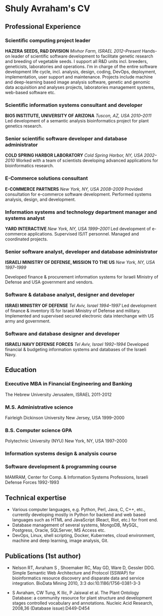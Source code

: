 # Shuly Avraham's CV

## Professional Experience

### Scientific computing project leader
**HAZERA SEEDS, R&D DIVISION** 	*Mivhor Farm, ISRAEL 	2012–Present*
Hands-on leader of scientific software development to facilitate genetic research and breeding of vegetable seeds. I support all R&D units incl. breeders, geneticists, laboratories and operations. I’m in charge of the entire software development life cycle, incl. analysis, design, coding, DevOps, deployment, implementation, user support and maintenance. Projects include machine and deep-learning based image analysis software, genetic and genomic data acquisition and analyses projects, laboratories management systems, web-based software etc.

### Scientific information systems consultant and developer
**BIO5 INSTITUTE, UNIVERSITY OF ARIZONA** 	 *Tuscon, AZ, USA 	2010–2011* 
Led development of a semantic analysis bioinformatics project for plant genetics research.

### Senior scientific software developer and database administrator
**COLD SPRING HARBOR LABORATORY**	*Cold Spring Harbor, NY, USA 	2002–2010*
Worked with a team of scientists developing advanced applications for bioinformatics research. 

### E-Commerce solutions consultant
**E-COMMERCE PARTNERS**                         *New York, NY, USA 	 2008–2009* 
Provided consultation for e-commerce software development. Performed systems analysis, design, and development.

### Information systems and technology department manager and systems analyst
**YARD INTERACTIVE** 	*New York, NY, USA 	1999–2001*
Led development of e-commerce applications. Supervised IS/IT personnel. Managed and coordinated projects. 

### Senior software analyst, developer and database administrator 
**ISRAELI MINISTRY OF DEFENSE, MISSION TO THE US** *New York, NY, USA	1997–1999*

Developed finance & procurement information systems for Israeli Ministry of Defense and USA government and vendors. 

### Software & database analyst, designer and developer
**ISRAEI MINISTRY OF DEFENSE**	 *Tel Aviv, Israel	1994–1997*
Led development of finance & inventory IS for Israeli Ministry of Defense and military. Implemented and supervised secured electronic data interchange with US army and government.

### Software and database designer and developer
**ISRAELI NAVY DEFENSE FORCES** 	*Tel Aviv, Israel	1992–1994*
Developed financial & budgeting information systems and databases of the Israeli Navy.

## Education

### Executive MBA in Financial Engineering and Banking
The Hebrew University 	Jerusalem, ISRAEL    2011-2012
	
### M.S. Administrative science 
Fairleigh Dickinson University 	New Jersey, USA 	1999–2000

### B.S. Computer science GPA
Polytechnic University (NYU)	New York, NY, USA 	1997–2000
 
### Information systems design & analysis course	
### Software development & programming course		
MAMRAM, Center for Comp. & Information Systems Professions, Israeli Defense Forces 1992-1993

## Technical expertise

* Various computer languages, e.g. Python, Perl, Java, C, C++, etc., currently developing mostly in Python for backend and web based languages such as HTML and JavaScript (React, Riot, etc.) for front end. 
* Database management of several systems, MongoDB, MySQL, Postgress, Oracle, SQLServer, MS Access etc. 
* DevOps, Linux, shell scripting, Docker, Kubernetes, cloud environment, machine and deep learning, image analysis, Git.

## Publications (1st author)

* Nelson RT, Avraham S , Shoemaker RC, May GD, Ware D, Gessler DDG. Simple Semantic Web Architecture and Protocol (SSWAP) for bioinformatics resource discovery and disparate data and service integration. BioData Mining 2010, 3:3 doi:10.1186/1756-0381-3-3

* S Avraham, CW Tung, K Ilic, P Jaiswal et al. The Plant Ontology Database: a community resource for plant structure and development stages controlled vocabulary and annotations. Nucleic Acid Research, 2008,36 (Database issue):D449-D454
